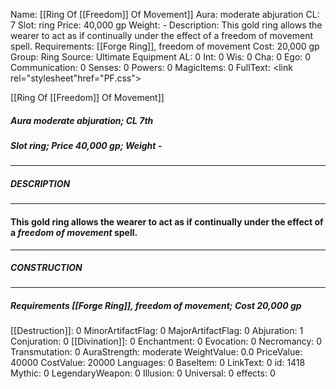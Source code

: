 Name: [[Ring Of [[Freedom]] Of Movement]]
Aura: moderate abjuration
CL: 7
Slot: ring
Price: 40,000 gp
Weight: -
Description: This gold ring allows the wearer to act as if continually under the effect of a freedom of movement spell.
Requirements: [[Forge Ring]], freedom of movement
Cost: 20,000 gp
Group: Ring
Source: Ultimate Equipment
AL: 0
Int: 0
Wis: 0
Cha: 0
Ego: 0
Communication: 0
Senses: 0
Powers: 0
MagicItems: 0
FullText: <link rel="stylesheet"href="PF.css"><div class="heading"><p class="alignleft">[[Ring Of [[Freedom]] Of Movement]]</p><div style="clear: both;"></div></div><div><h5><b>Aura </b>moderate abjuration; <b>CL </b>7th</h5><h5><b>Slot </b>ring; <b>Price </b>40,000 gp; <b>Weight </b>-</h5></div><hr/><div><h5><b>DESCRIPTION</b></h5></div><hr/><div><h4><p>This gold ring allows the wearer to act as if continually under the effect of a <i>freedom of movement</i> spell.</p></h4></div><hr/><div><h5><b>CONSTRUCTION</b></h5></div><hr/><div><h5><b>Requirements </b>[[Forge Ring]], <i>freedom of movement</i>; <b>Cost </b>20,000 gp</h5></div>
[[Destruction]]: 0
MinorArtifactFlag: 0
MajorArtifactFlag: 0
Abjuration: 1
Conjuration: 0
[[Divination]]: 0
Enchantment: 0
Evocation: 0
Necromancy: 0
Transmutation: 0
AuraStrength: moderate
WeightValue: 0.0
PriceValue: 40000
CostValue: 20000
Languages: 0
BaseItem: 0
LinkText: 0
id: 1418
Mythic: 0
LegendaryWeapon: 0
Illusion: 0
Universal: 0
effects: 0
